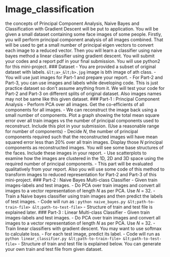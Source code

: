 # Image_classification
the concepts of Principal Component Analysis, Naive Bayes and Classification with Gradient Descent will be put to application. You will be given a small dataset containing some face images of some people. Firstly, you will perform principal component analysis of all images combined. That will be used to get a small number of principal eigen vectors to convert each image to a reduced vector. Then you will learn a classifier using naive bayes method a linear classifier using gradient descent. You will submit your codes and a report pdf in your final submission. You will use python2 for this mini-project.  ### Dataset - You are provided a subset of original dataset with labels. `&lt;a>_&lt;b>.jpg`   image is bth image of ath class. - You will use just images for Part-1 and prepare your report. - For Part-2 and Part-3, you can use images and labels while developing code.   This is just practice dataset so don't assume anything from it. We will   test your code for Part-2 and Part-3 on different splits of original dataset.   Also images names may not be same like this given dataset.  ### Part-1 : Principal Component Analysis  - Perform PCA over all images. Get the co-efficients of all components for   all images.  - We can reconstruct the image back using a small number of components.   Plot a graph showing the total mean square error over all train images   vs the number of principal components used to reconstruct. Include   this plot in your submission. (Use a reasonable range for number of components)  - Decide $N$, the number of principal components required such that the   reconstructed images will have mean squared error less than 20% over   all train images. Display those $N$ principal components as   reconstructed images.  You will see some base structures of the   faces. Include these images in your report.  - Use scatterplots to examine how the images are clustered in the 1D, 2D   and 3D space using the required number of principal components.  - This part will be evaluated qualitatively from your report. Also you will   use some code of this method to transform images to reduced representation   for Part-2 and Part-3 of this mini-project.  ### Part-2 : Naive Bayes Multi-class Classifier  - Given train images-labels and test images. - Do PCA over train images and convert all images to a vector   representation of length $N$ as per PCA. Use $N$ = 32. - Train a Naive bayes classifier using train images and then predict the   labels of test images. - Code will run as : `python naive_bayes.py &lt;path-to-train-file> &lt;path-to-test-file>` - Structure of train and test file is explained later.  ### Part-3 : Linear Multi-class Classifier  - Given train images-labels and test images. - Do PCA over train images and convert all images to a vector   representation of length $N$ as per PCA. Use $N$ = 32. - Train linear classifiers with gradient descent. You may want to use   softmax to calculate loss. - For each test image, predict its label. - Code will run as `python linear_classifier.py &lt;path-to-train-file> &lt;path-to-test-file>` - Structure of train and test file is explained below. You can generate   your own train and test file from given dataset.
